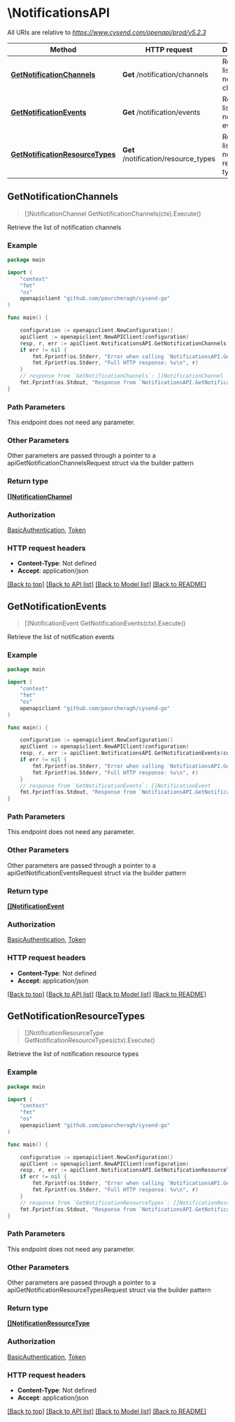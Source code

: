 # \NotificationsAPI

All URIs are relative to *https://www.cysend.com/openapi/prod/v5.2.3*

Method | HTTP request | Description
------------- | ------------- | -------------
[**GetNotificationChannels**](NotificationsAPI.md#GetNotificationChannels) | **Get** /notification/channels | Retrieve the list of notification channels
[**GetNotificationEvents**](NotificationsAPI.md#GetNotificationEvents) | **Get** /notification/events | Retrieve the list of notification events
[**GetNotificationResourceTypes**](NotificationsAPI.md#GetNotificationResourceTypes) | **Get** /notification/resource_types | Retrieve the list of notification resource types



## GetNotificationChannels

> []NotificationChannel GetNotificationChannels(ctx).Execute()

Retrieve the list of notification channels



### Example

```go
package main

import (
	"context"
	"fmt"
	"os"
	openapiclient "github.com/pourcheragh/cysend-go"
)

func main() {

	configuration := openapiclient.NewConfiguration()
	apiClient := openapiclient.NewAPIClient(configuration)
	resp, r, err := apiClient.NotificationsAPI.GetNotificationChannels(context.Background()).Execute()
	if err != nil {
		fmt.Fprintf(os.Stderr, "Error when calling `NotificationsAPI.GetNotificationChannels``: %v\n", err)
		fmt.Fprintf(os.Stderr, "Full HTTP response: %v\n", r)
	}
	// response from `GetNotificationChannels`: []NotificationChannel
	fmt.Fprintf(os.Stdout, "Response from `NotificationsAPI.GetNotificationChannels`: %v\n", resp)
}
```

### Path Parameters

This endpoint does not need any parameter.

### Other Parameters

Other parameters are passed through a pointer to a apiGetNotificationChannelsRequest struct via the builder pattern


### Return type

[**[]NotificationChannel**](NotificationChannel.md)

### Authorization

[BasicAuthentication](../README.md#BasicAuthentication), [Token](../README.md#Token)

### HTTP request headers

- **Content-Type**: Not defined
- **Accept**: application/json

[[Back to top]](#) [[Back to API list]](../README.md#documentation-for-api-endpoints)
[[Back to Model list]](../README.md#documentation-for-models)
[[Back to README]](../README.md)


## GetNotificationEvents

> []NotificationEvent GetNotificationEvents(ctx).Execute()

Retrieve the list of notification events



### Example

```go
package main

import (
	"context"
	"fmt"
	"os"
	openapiclient "github.com/pourcheragh/cysend-go"
)

func main() {

	configuration := openapiclient.NewConfiguration()
	apiClient := openapiclient.NewAPIClient(configuration)
	resp, r, err := apiClient.NotificationsAPI.GetNotificationEvents(context.Background()).Execute()
	if err != nil {
		fmt.Fprintf(os.Stderr, "Error when calling `NotificationsAPI.GetNotificationEvents``: %v\n", err)
		fmt.Fprintf(os.Stderr, "Full HTTP response: %v\n", r)
	}
	// response from `GetNotificationEvents`: []NotificationEvent
	fmt.Fprintf(os.Stdout, "Response from `NotificationsAPI.GetNotificationEvents`: %v\n", resp)
}
```

### Path Parameters

This endpoint does not need any parameter.

### Other Parameters

Other parameters are passed through a pointer to a apiGetNotificationEventsRequest struct via the builder pattern


### Return type

[**[]NotificationEvent**](NotificationEvent.md)

### Authorization

[BasicAuthentication](../README.md#BasicAuthentication), [Token](../README.md#Token)

### HTTP request headers

- **Content-Type**: Not defined
- **Accept**: application/json

[[Back to top]](#) [[Back to API list]](../README.md#documentation-for-api-endpoints)
[[Back to Model list]](../README.md#documentation-for-models)
[[Back to README]](../README.md)


## GetNotificationResourceTypes

> []NotificationResourceType GetNotificationResourceTypes(ctx).Execute()

Retrieve the list of notification resource types



### Example

```go
package main

import (
	"context"
	"fmt"
	"os"
	openapiclient "github.com/pourcheragh/cysend-go"
)

func main() {

	configuration := openapiclient.NewConfiguration()
	apiClient := openapiclient.NewAPIClient(configuration)
	resp, r, err := apiClient.NotificationsAPI.GetNotificationResourceTypes(context.Background()).Execute()
	if err != nil {
		fmt.Fprintf(os.Stderr, "Error when calling `NotificationsAPI.GetNotificationResourceTypes``: %v\n", err)
		fmt.Fprintf(os.Stderr, "Full HTTP response: %v\n", r)
	}
	// response from `GetNotificationResourceTypes`: []NotificationResourceType
	fmt.Fprintf(os.Stdout, "Response from `NotificationsAPI.GetNotificationResourceTypes`: %v\n", resp)
}
```

### Path Parameters

This endpoint does not need any parameter.

### Other Parameters

Other parameters are passed through a pointer to a apiGetNotificationResourceTypesRequest struct via the builder pattern


### Return type

[**[]NotificationResourceType**](NotificationResourceType.md)

### Authorization

[BasicAuthentication](../README.md#BasicAuthentication), [Token](../README.md#Token)

### HTTP request headers

- **Content-Type**: Not defined
- **Accept**: application/json

[[Back to top]](#) [[Back to API list]](../README.md#documentation-for-api-endpoints)
[[Back to Model list]](../README.md#documentation-for-models)
[[Back to README]](../README.md)
